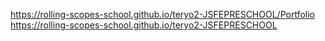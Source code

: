 https://rolling-scopes-school.github.io/teryo2-JSFEPRESCHOOL/Portfolio https://rolling-scopes-school.github.io/teryo2-JSFEPRESCHOOL
